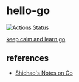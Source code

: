 # hello-go
[![Actions Status](https://github.com/guozheng/hello-go/workflows/Go/badge.svg)](https://github.com/guozheng/hello-go/actions)

[keep calm and learn go](keep-calm.png)

## references
   * [Shichao's Notes on Go](https://notes.shichao.io/gopl/)